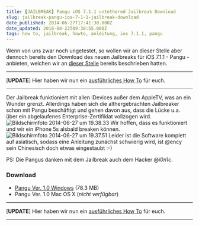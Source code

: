 ```yaml
---
title: [JAILBREAK] Pangu iOS 7.1.1 untethered Jailbreak Download
slug: jailbreak-pangu-ios-7-1-1-jailbreak-download
date_published: 2014-06-27T17:41:30.000Z
date_updated: 2018-08-22T09:38:55.000Z
tags: how to, jailbreak, howto, anleitung, ios 7.1.1, pangu
---
```


Wenn von uns zwar noch ungetestet, so wollen wir an dieser Stelle aber dennoch bereits den Download des neuen Jailbreaks für iOS 7.1.1 - Pangu - anbieten, welchen wir an [dieser Stelle](__GHOST_URL__/jailbreak-untethered-jailbreak-fuer-ios-7-1-x-aufgetaucht/) bereits beschrieben hatten. 

---

[**UPDATE**] Hier haben wir nun ein [ausführliches How To](__GHOST_URL__/how-to-ios-7-1-1-jailbreak-mit-pangu-iphone-5s-5c-5-4s-4-ipad/) für euch.

---

Der Jailbreak funktioniert mit allen iDevices außer dem AppleTV, was an ein Wunder grenzt. Allerdings haben sich die althergebrachten Jailbreaker schon mit Pangu beschäftigt und gehen davon aus, dass die Lücke u.a. über ein abgelaufenes Enterprise-Zertifiklat vollzogen wird.
![Bildschirmfoto 2014-06-27 um 19.38.33](//picdump.thafaker.de/2014/06/Bildschirmfoto-2014-06-27-um-19.38.33.png)
Wir hoffen, dass es funktioniert und wir ein iPhone 5s alsbald breaken können.
![Bildschirmfoto 2014-06-27 um 19.37.51](//picdump.thafaker.de/2014/06/Bildschirmfoto-2014-06-27-um-19.37.51-580x300.png)
Leider ist die Software komplett auf asiatisch, sodass eine Anleitung zunächst schwierig wird, ist @ency sein Chinesisch doch etwas eingestaubt :-)

PS: Die Pangus danken mit dem Jailbreak auch dem Hacker @*i0n1c*.

### Download

- [Pangu Ver. 1.0 Windows](https://mega.co.nz/#!bxhTHQrQ!Hu74MnGw45dQiYrPfWNUv04qP_7w_ljtG56jwqQCsT8) (78.3 MB)
- Pangu Ver. 1.0 Mac OS X (*nicht verfügbar*)

---

[**UPDATE**] Hier haben wir nun ein [ausführliches How To](__GHOST_URL__/how-to-ios-7-1-1-jailbreak-mit-pangu-iphone-5s-5c-5-4s-4-ipad/) für euch.

---
